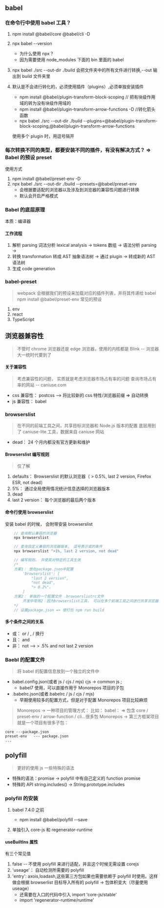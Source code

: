 ## babel

### 在命令行中使用 babel 工具？

1. npm install @babel/core @babel/cli -D
2. npx babel --version
   - 为什么使用 npx？
   - 因为需要使用 node_modules 下面的 bin 里面的 babel
3. npx babel ./src --out-dir ./build 会把文件夹中的所有文件进行转换,--out 输出到 build 文件夹里
4. 默认是不会进行转化的，必须使用插件（plugins）,必须单独安装插件

   - npm install @babel/plugin-transform-block-scoping // 把有块级作用域的转为没有块级作用域的
   - npm install @babel/plugin-transform-arrow-functions -D //转化箭头函数
   - npx babel ./src --out-dir ./build --plugins=@babel/plugin-transform-block-scoping,@babel/plugin-transform-arrow-functions

   使用多个 plugin 时，用逗号隔开

### 每次转换不同的类型，都要安装不同的插件，有没有解决方式？ => Babel 的预设 preset

使用方式

1. npm install @babel/preset-env -D
2. npx babel ./src --out-dir ./build --presets=@babel/preset-env
   - 会根据要适配的浏览器以及涉及到浏览器的兼容性问题进行转换
   - 默认会开启严格模式

### Babel 的底层原理

本质：编译器

#### 工作流程

1. 解析 parsing
   词法分析 lexical analysis -> tokens 数组 -> 语法分析 parsing ->
2. 转换 transformation
   转成 AST 抽象语法树 -> 通过 plugin -> 转成新的 AST 语法树
3. 生成 code generation

### babel-preset

> webpack 会根据我们的预设来加载对应的插件列表，并将其传递给 babel
> npm install @babel/preset-env
> 常见的预设

1. env
2. react
3. TypeScript

## 浏览器兼容性

> 不管时 chrome 浏览器还是 edge 浏览器，使用的内核都是 Blink -- 浏览器大一统时代要到了

#### 关于兼容性

> 考虑兼容性的问题， 实质就是考虑浏览器市场占有率的问题
> 查询市场占有率的网站 -- caniuse.com

- css 兼容性： postcss --> 将比较新的 css 特性/浏览器前缀 => 自动转换
- js 兼容性： babel

### browserslist

> 在不同的前端工具之间，共享目标浏览器和 Node.js 版本的配置
> 底层用到了 caniuse-lite 工具，数据来自 caniuse 网站

- dead： 24 个月内都没有官方更新和维护

#### Browserslist 编写规则

> 仅了解

1. defaults： Browserslist 的默认浏览器（ > 0.5%, last 2 version, Firefox ESR, not dead）
2. 5%： 通过全局使用情况统计信息选择的浏览器版本
3. dead
4. last 2 version： 每个浏览器的最后两个版本

#### 命令行使用 browserslist

安装 babel 的时候， 会附带安装 browserslist

```js
    // 查询默认兼容的浏览器
    npx browserslist

    // 查询自定义兼容的浏览器版本， 逗号表示或的条件
    npx browserslist ">1%, last 2 version, not dead"

    // 编写规则， 并使其对特定的工具生效
    /*
    方案1： 放在package.json中配置
        'browserslist': [
            "last 2 version",
            "not dead",
            "> 0.2%"，
        ]
    方案2： 单独的一个配置文件 .browserslistrc文件
        开发中常用2：因为browserslist工具， 可以在多个前端工具之间进行共享浏览器兼容设置（postcss/babel都可以用broserslistrc中的设置）
    */
    // 设置package.json => 使打包 npm run build

```

#### 多个条件之间的关系

- 或： or / , / 换行
- 且： and
- 非： not --> > .5% and not last 2 version

### Baebl 的配置文件

> 将 babel 的配置信息放到一个独立的文件中

- babel.config.json(或者 js / cjs / mjs) cjs -> common js ;
  - babel7 使用，可以直接作用于 Monorepos 项目的子包
- .babelrc.json(或者.babelrc / js / cjs / mjs)
  - 早期使用较多的配置方式，但是对于配置 Monorepos 项目比较麻烦

> Monorepos -> 一种项目的管理方式：
> 比如： babel： => 包含 core / preset-env / arrow-function / cli...很多包
> Monorepos -> 第三方框架项目 就是一个项目有很多子包：

    core ---package.json
    preset-env   --- package.json
    ...

## polyfill

> 更好的使用 js
> 一些特殊的语法

- 特殊的语法：promise -> polyfill 中有自己定义的 function promise
- 特殊的 API string.includes() -> String.prototype.includes

### polyfill 的安装

1. babel 7.4.0 之前

   - npm install @babel/polyfill --save

2. 单独引入 core-js 和 regenerator-runtime

#### useBuiltIns 属性

有三个常见值

1. false -- 不使用 polyfill 来进行适配，并且这个时候无需设置 corejs
2. 'useage'： 自动检测所需要的 polyfill
3. 'entry': axois,loadash,这些第三方包如果也需要依赖于 polyfill 时使用。这样做会根据 browserlist 目标导入所有的 polyfill -> 包体积变大（尽量使用 useage）
   - 还需要在入口的代码中引入 import 'core-js/stable'
   - import 'regenerator-runtime/runtime'

